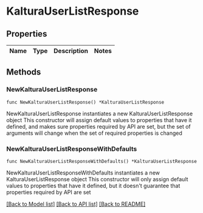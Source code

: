 # KalturaUserListResponse

## Properties

Name | Type | Description | Notes
------------ | ------------- | ------------- | -------------

## Methods

### NewKalturaUserListResponse

`func NewKalturaUserListResponse() *KalturaUserListResponse`

NewKalturaUserListResponse instantiates a new KalturaUserListResponse object
This constructor will assign default values to properties that have it defined,
and makes sure properties required by API are set, but the set of arguments
will change when the set of required properties is changed

### NewKalturaUserListResponseWithDefaults

`func NewKalturaUserListResponseWithDefaults() *KalturaUserListResponse`

NewKalturaUserListResponseWithDefaults instantiates a new KalturaUserListResponse object
This constructor will only assign default values to properties that have it defined,
but it doesn't guarantee that properties required by API are set


[[Back to Model list]](../README.md#documentation-for-models) [[Back to API list]](../README.md#documentation-for-api-endpoints) [[Back to README]](../README.md)


